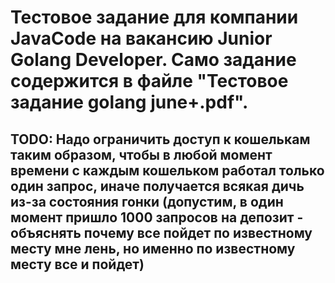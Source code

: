 # Тестовое задание для компании JavaCode на вакансию Junior Golang Developer. Само задание содержится в файле "Тестовое задание golang june+.pdf".

## TODO: Надо ограничить доступ к кошелькам таким образом, чтобы в любой момент времени с каждым кошельком работал только один запрос, иначе получается всякая дичь из-за состояния гонки (допустим, в один момент пришло 1000 запросов на депозит - объяснять почему все пойдет по известному месту мне лень, но именно по известному месту все и пойдет)